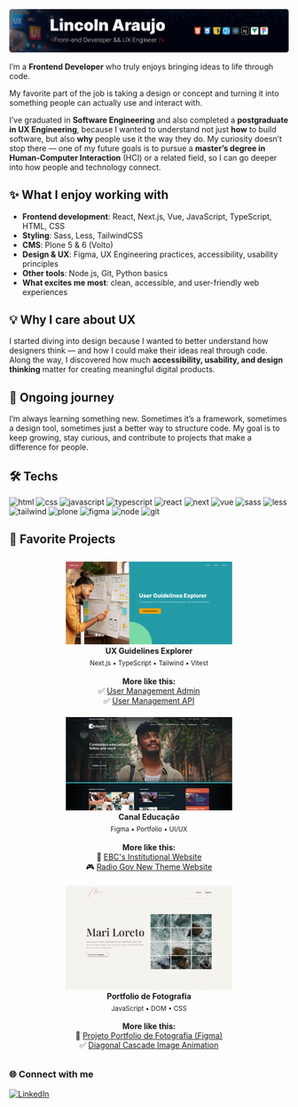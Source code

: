 <a href="https://www.linkedin.com/in/lincolnaraujo/" target="_blank">
    <img src="./FRONT-END_DEVELOPERv7.png"/>
</a>
<p></p>
<p>
I’m a <b>Frontend Developer</b> who truly enjoys bringing ideas to life through code.  
</p>
  
<p>My favorite part of the job is taking a design or concept and turning it into something people can actually use and interact with.</p>
 
<p>I’ve graduated in <b>Software Engineering</b> and also completed a <b>postgraduate in UX Engineering</b>, because I wanted to understand not just <b>how</b> to build software, but also <b>why</b> people use it the way they do. My curiosity doesn’t stop there — one of my future goals is to pursue a <b>master’s degree in Human-Computer Interaction</b> (HCI) or a related field, so I can go deeper into how people and technology connect.</p>

## ✨ What I enjoy working with  

- **Frontend development**: React, Next.js, Vue, JavaScript, TypeScript, HTML, CSS  
- **Styling**: Sass, Less, TailwindCSS  
- **CMS**: Plone 5 & 6 (Volto)  
- **Design & UX**: Figma, UX Engineering practices, accessibility, usability principles  
- **Other tools**: Node.js, Git, Python basics  
- **What excites me most**: clean, accessible, and user-friendly web experiences  

## 💡 Why I care about UX  

I started diving into design because I wanted to better understand how designers think — and how I could make their ideas real through code. Along the way, I discovered how much **accessibility, usability, and design thinking** matter for creating meaningful digital products.  

## 🌱 Ongoing journey  

I’m always learning something new. Sometimes it’s a framework, sometimes a design tool, sometimes just a better way to structure code. My goal is to keep growing, stay curious, and contribute to projects that make a difference for people.  

## 🛠️ Techs

![html](https://img.shields.io/badge/HTML5-E34F26?style=for-the-badge&logo=html5&logoColor=white)  ![css](https://img.shields.io/badge/CSS3-1572B6?style=for-the-badge&logo=css3&logoColor=white)  ![javascript](https://img.shields.io/badge/JavaScript-F7DF1E?style=for-the-badge&logo=javascript&logoColor=black)  ![typescript](https://img.shields.io/badge/TypeScript-3178C6?style=for-the-badge&logo=typescript&logoColor=white)  ![react](https://img.shields.io/badge/React-20232A?style=for-the-badge&logo=react&logoColor=61DAFB) ![next](https://img.shields.io/badge/Next.js-000000?style=for-the-badge&logo=nextdotjs&logoColor=white)  ![vue](https://img.shields.io/badge/Vue.js-35495E?style=for-the-badge&logo=vuedotjs&logoColor=4FC08D)  ![sass](https://img.shields.io/badge/Sass-CC6699?style=for-the-badge&logo=sass&logoColor=white)  ![less](https://img.shields.io/badge/Less-2A4D80?style=for-the-badge&logo=less&logoColor=white)  ![tailwind](https://img.shields.io/badge/TailwindCSS-38B2AC?style=for-the-badge&logo=tailwindcss&logoColor=white)  ![plone](https://img.shields.io/badge/Plone-003366?style=for-the-badge&logo=plone&logoColor=white)  ![figma](https://img.shields.io/badge/Figma-F24E1E?style=for-the-badge&logo=figma&logoColor=white) ![node](https://img.shields.io/badge/Node.js-43853D?style=for-the-badge&logo=node.js&logoColor=white)  ![git](https://img.shields.io/badge/GIT-E44C30?style=for-the-badge&logo=git&logoColor=white)  

## 🌟 Favorite Projects

<div align="center">

  <!-- Card 1 -->
  <div style="display:inline-block; width:300px; margin:10px; vertical-align:top;">
    <a href="https://github.com/Lincoln-Araujo/ux-guideline-explorer" target="_blank">
      <img src="https://github.com/Lincoln-Araujo/ux-guideline-explorer/blob/main/public/screenshots/landing.png" alt="UX Guidelines Explorer" width="300" />
    </a>
    <br/>
    <b>UX Guidelines Explorer</b><br/>
    <sub>Next.js • TypeScript • Tailwind • Vitest</sub>
    <br/><br/>
    <b>More like this:</b><br/>
    ✅ <a href="https://github.com/Lincoln-Araujo/user_system_admin">User Management Admin</a><br/>
    ✅ <a href="https://github.com/Lincoln-Araujo/user_management_api-backend">User Management API</a><br/> 
  </div>

  <!-- Card 2 -->
  <div style="display:inline-block; width:300px; margin:10px; vertical-align:top;">
    <a href="https://github.com/Lincoln-Araujo/Pet-Book" target="_blank">
      <img src="./canal-educacao-presentation.png" alt="Canal Educação" width="300" />
    </a>
    <br/>
    <b>Canal Educação</b><br/>
    <sub>Figma • Portfolio • UI/UX</sub>
    <br/><br/>
    <b>More like this:</b><br/>
    🐶 <a href="https://www.figma.com/design/uK8l0AeAgauj3Mqr1HRsB4/Site-EBC?node-id=0-1&t=ZZQl0tGKTZOIjC7N-1">EBC's Institutional Website</a><br/>
    🎮 <a href="https://www.figma.com/design/YsFU9e72tqjfSy8ZQpjYW7/r%C3%A1dio-gov?node-id=513-2&t=OoHVnDLK3WhNRPln-1">Radio Gov New Theme Website</a>
  </div>

  <!-- Card 3 -->
  <div style="display:inline-block; width:300px; margin:10px; vertical-align:top;">
    <a href="https://lincoln-araujo.github.io/portfolio-de-fotografia/">
      <img src="https://github.com/Lincoln-Araujo/portfolio-de-fotografia/blob/master/images/presentationv2.png" alt="Diagonal-Cascade-Image-Animation" width="300" />
    </a>
    <br/>
    <b>Portfolio de Fotografia</b><br/>
    <sub>JavaScript • DOM • CSS</sub>
    <br/><br/>
    <b>More like this:</b><br/>
    🎨 <a href="https://www.figma.com/design/Du059thHLtBolYtMJY0hAl/Site-de-fotos?node-id=132-1936&t=U2rrMzZojSbqKOWd-1" target="_blank">Projeto Portfolio de Fotografia (Figma)</a><br/>
    ✅ <a href="https://github.com/Lincoln-Araujo/Diagonal-Cascade-Image-Animation">Diagonal Cascade Image Animation</a>
  </div>

</div>


### 🌐 Connect with me
[![LinkedIn](https://img.shields.io/badge/LinkedIn-0A66C2?style=for-the-badge&logo=linkedin&logoColor=white)](https://www.linkedin.com/in/lincolnaraujo/)
